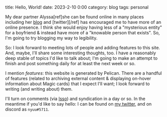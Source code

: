 title: Hello, World!
date: 2023-2-10 0:00
category: blog
tags: personal

My dear partner Alyssa[ref]she can be found online in many places including her [blog] and [twitter][/ref] has encouraged me to have more of an online presence. I think she would enjoy having less of a "mysterious entity" for a boyfriend & instead have more of a "knowable person that exists". So, I'm going to try blogging my way to legibility.

So: I look forward to meeting lots of people and adding features to this site. And, maybe, I'll share some interesting thoughts, too. I have a reasonably deep stable of topics I'd like to talk about; I'm going to make an attempt to finish and post something daily for at least the next week or so.

<!-- more -->

I mention *features*: this website is generated by Pelican. There are a handful of features (related to archiving external content & displaying on-hover information about Magic cards) that I expect I'll want; I look forward to writing (and writing about) them.

I'll turn on comments (via [Isso]) and syndication in a day or so. In the meantime if you'd like to say hello: I can be found on [my twitter], and on discord as `nyuu#5711`.

[blog]: https://rationalconspiracy.com/
[my twitter]: https://twitter.com/shroomwaview
[twitter]: https://twitter.com/alyssamvance/
[Isso]: https://isso-comments.de/
